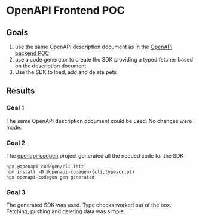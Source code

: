 # OpenAPI Frontend POC

## Goals

1. use the same OpenAPI description document as in the [OpenAPI backend POC](https://github.com/richi0/openapi-backend-poc) 
2. use a code generator to create the SDK providing a typed fetcher based on the description document
3. Use the SDK to load, add and delete pets

## Results

### Goal 1
The same OpenAPI description document could be used. No changes were made.

### Goal 2
The [openapi-codgen](https://github.com/fabien0102/openapi-codegen) project generated all the needed code for the SDK

```shell
npx @openapi-codegen/cli init
npm install -D @openapi-codegen/{cli,typescript}
npx openapi-codegen gen generated
```

### Goal 3
The generated SDK was used. Type checks worked out of the box. Fetching, pushing and deleting data was simple.